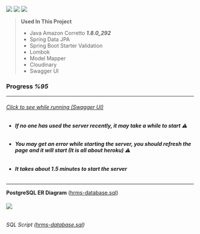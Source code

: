 ![](https://img.shields.io/badge/Java-ED8B00?style=for-the-badge&logo=java&logoColor=white)
![](https://img.shields.io/badge/Spring-6DB33F?style=for-the-badge&logo=spring&logoColor=white)
![](https://img.shields.io/badge/PostgreSQL-316192?style=for-the-badge&logo=postgresql&logoColor=white)

>**Used In This Project**
>* Java Amazon Corretto ***1.8.0_292***
>* Spring Data JPA
>* Spring Boot Starter Validation
>* Lombok
>* Model Mapper
>* Cloudinary
>* Swagger UI
### **Progress _%95_**
___
###### [Click to see while running (Swagger UI)](https://javareactcamp-hrms-backend.herokuapp.com/swagger-ui.html)
* ###### ***If no one has used the server recently, it may take a while to start*** ⚠
* ###### ***You may get an error while starting the server, you should refresh the page and it will start (It is all about heroku)*** ⚠
* ###### ***It takes about 1.5 minutes to start the server***
___
**PostgreSQL ER Diagram** ([hrms-database.sql](https://github.com/CosmicDust19/javareactcamp-hrms-backend/blob/master/hrms-database.sql))
###### ![](https://user-images.githubusercontent.com/74824916/120999182-80cc7380-c791-11eb-9947-8d7aab21a798.png)
###### SQL Script ([hrms-database.sql](https://github.com/CosmicDust19/javareactcamp-hrms-backend/blob/master/hrms-database.sql))